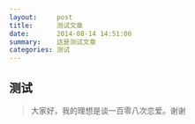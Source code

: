 ```yaml
---
layout:     post
title:      测试文章
date:       2014-08-14 14:51:00
summary:    这是测试文章
categories: 测试
---
```


## 测试




> 大家好，我的理想是谈一百零八次恋爱。谢谢